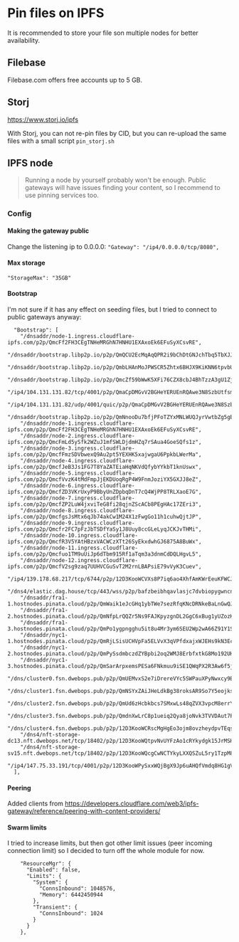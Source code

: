 # Pin files on IPFS

It is recommended to store your file son multiple nodes for better availability. 

## Filebase

Filebase.com offers free accounts up to 5 GB.

## Storj

https://www.storj.io/ipfs

With Storj, you can not re-pin files by CID, but you can re-upload the same files with a small script `pin_storj.sh`

## IPFS node

> Running a node by yourself probably won't be enough. Public gateways will have issues finding your content, so I recommend to use pinning services too.

### Config

#### Making the gateway public

Change the listening ip to 0.0.0.0: `"Gateway": "/ip4/0.0.0.0/tcp/8080",`

#### Max storage

`"StorageMax": "35GB"`

#### Bootstrap

I'm not sure if it has any effect on seeding files, but I tried to connect to public gateways anyway:

```
  "Bootstrap": [
    "/dnsaddr/node-1.ingress.cloudflare-ipfs.com/p2p/QmcFf2FH3CEgTNHeMRGhN7HNHU1EXAxoEk6EFuSyXCsvRE",
    "/dnsaddr/bootstrap.libp2p.io/p2p/QmQCU2EcMqAqQPR2i9bChDtGNJchTbq5TbXJJ16u19uLTa",
    "/dnsaddr/bootstrap.libp2p.io/p2p/QmbLHAnMoJPWSCR5Zhtx6BHJX9KiKNN6tpvbUcqanj75Nb",
    "/dnsaddr/bootstrap.libp2p.io/p2p/QmcZf59bWwK5XFi76CZX8cbJ4BhTzzA3gU1ZjYZcYW3dwt",
    "/ip4/104.131.131.82/tcp/4001/p2p/QmaCpDMGvV2BGHeYERUEnRQAwe3N8SzbUtfsmvsqQLuvuJ",
    "/ip4/104.131.131.82/udp/4001/quic/p2p/QmaCpDMGvV2BGHeYERUEnRQAwe3N8SzbUtfsmvsqQLuvuJ",
    "/dnsaddr/bootstrap.libp2p.io/p2p/QmNnooDu7bfjPFoTZYxMNLWUQJyrVwtbZg5gBMjTezGAJN",
    "/dnsaddr/node-1.ingress.cloudflare-ipfs.com/p2p/QmcFf2FH3CEgTNHeMRGhN7HNHU1EXAxoEk6EFuSyXCsvRE",
    "/dnsaddr/node-2.ingress.cloudflare-ipfs.com/p2p/QmcFmLd5ySfk2WZuJ1mfSWLDjdmHZq7rSAua4GoeSQfs1z",
    "/dnsaddr/node-3.ingress.cloudflare-ipfs.com/p2p/QmcfFmzSDVbwexQ9Au2pt5YEXHK5xajwgaU6PpkbLWerMa",
    "/dnsaddr/node-4.ingress.cloudflare-ipfs.com/p2p/QmcfJeB3Js1FG7T8YaZATEiaHqNKVdQfybYYkbT1knUswx",
    "/dnsaddr/node-5.ingress.cloudflare-ipfs.com/p2p/QmcfVvzK4tMdFmpJjEKDUoqRgP4W9FnmJoziYX5GXJJ8eZ",
    "/dnsaddr/node-6.ingress.cloudflare-ipfs.com/p2p/QmcfZD3VKrUxyP9BbyUnZDpbqDnT7cQ4WjPP8TRLXaoE7G",
    "/dnsaddr/node-7.ingress.cloudflare-ipfs.com/p2p/QmcfZP2LuW4jxviTeG8fi28qjnZScACb8PEgHAc17ZEri3",
    "/dnsaddr/node-8.ingress.cloudflare-ipfs.com/p2p/QmcfgsJsMtx6qJb74akCw1M24X1zFwgGo11h1cuhwQjtJP",
    "/dnsaddr/node-9.ingress.cloudflare-ipfs.com/p2p/Qmcfr2FC7pFzJbTSDfYaSy1J8Uuy8ccGLeLyqJCKJvTHMi",
    "/dnsaddr/node-10.ingress.cloudflare-ipfs.com/p2p/QmcfR3V5YAtHBzxVACWCzXTt26SyEkxdwhGJ6875A8BuWx",
    "/dnsaddr/node-11.ingress.cloudflare-ipfs.com/p2p/Qmcfuo1TM9uUiJp6dTbm915Rf1aTqm3a3dnmCdDQLHgvL5",
    "/dnsaddr/node-12.ingress.cloudflare-ipfs.com/p2p/QmcfV2sg9zaq7UUHVCGuSvT2M2rnLBAPsiE79vVyK3Cuev",
    "/ip4/139.178.68.217/tcp/6744/p2p/12D3KooWCVXs8P7iq6ao4XhfAmKWrEeuKFWCJgqe9jGDMTqHYBjw",
    "/dns4/elastic.dag.house/tcp/443/wss/p2p/bafzbeibhqavlasjc7dvbiopygwncnrtvjd2xmryk5laib7zyjor6kf3avm",
    "/dnsaddr/fra1-1.hostnodes.pinata.cloud/p2p/QmWaik1eJcGHq1ybTWe7sezRfqKNcDRNkeBaLnGwQJz1Cj",
    "/dnsaddr/fra1-2.hostnodes.pinata.cloud/p2p/QmNfpLrQQZr5Ns9FAJKpyzgnDL2GgC6xBug1yUZozKFgu4",
    "/dnsaddr/fra1-3.hostnodes.pinata.cloud/p2p/QmPo1ygpngghu5it8u4Mr3ym6SEU2Wp2wA66Z91Y1S1g29",
    "/dnsaddr/nyc1-1.hostnodes.pinata.cloud/p2p/QmRjLSisUCHVpFa5ELVvX3qVPfdxajxWJEHs9kN3EcxAW6",
    "/dnsaddr/nyc1-2.hostnodes.pinata.cloud/p2p/QmPySsdmbczdZYBpbi2oq2WMJ8ErbfxtkG8Mo192UHkfGP",
    "/dnsaddr/nyc1-3.hostnodes.pinata.cloud/p2p/QmSarArpxemsPESa6FNkmuu9iSE1QWqPX2R3Aw6f5jq4D5",
    "/dns/cluster0.fsn.dwebops.pub/p2p/QmUEMvxS2e7iDrereVYc5SWPauXPyNwxcy9BXZrC1QTcHE",
    "/dns/cluster1.fsn.dwebops.pub/p2p/QmNSYxZAiJHeLdkBg38roksAR9So7Y5eojks1yjEcUtZ7i",
    "/dns/cluster2.fsn.dwebops.pub/p2p/QmUd6zHcbkbcs7SMxwLs48qZVX3vpcM8errYS7xEczwRMA",
    "/dns/cluster3.fsn.dwebops.pub/p2p/QmdnXwLrC8p1ueiq2Qya8joNvk3TVVDAut7PrikmZwubtR",
    "/dns/cluster4.fsn.dwebops.pub/p2p/12D3KooWCRscMgHgEo3ojm8ovzheydpvTEqsDtq7Vby38cMHrYjt",
    "/dns4/nft-storage-dc13.nft.dwebops.net/tcp/18402/p2p/12D3KooWQtpvNvUYFzAo1cRYkydgk15JrMSHp6B6oujqgYSnvsVm",
    "/dns4/nft-storage-sv15.nft.dwebops.net/tcp/18402/p2p/12D3KooWQcgCwNCTYkyLXXQSZuL5ry1TzpM8PRe9dKddfsk1BxXZ",
    "/ip4/147.75.33.191/tcp/4001/p2p/12D3KooWPySxxWQjBgX9Jp6uAHQfVmdq8HG1gVvS1fRawHNSrmqW"
  ],
  ```

#### Peering

Added clients from https://developers.cloudflare.com/web3/ipfs-gateway/reference/peering-with-content-providers/

#### Swarm limits

I tried to increase limits, but then got other limit issues (peer incoming connection limit) so I decided to turn off the whole module for now.

```
    "ResourceMgr": {
      "Enabled": false,
      "Limits": {
        "System": {
          "ConnsInbound": 1048576,
          "Memory": 6442450944
        },
        "Transient": {
          "ConnsInbound": 1024
        }
      }
    },
```